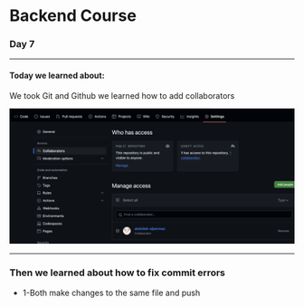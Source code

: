 <!DOCTYPE html>
<html lang="en">
<head>
    <meta charset="UTF-8">
    <meta http-equiv="X-UA-Compatible" content="IE=edge">
    <meta name="viewport" content="width=device-width, initial-scale=1.0">
</head>
<body>
    <h1>Backend Course</h1>
    <h3>Day 7</h3>
    <hr>
    <h4>Today we learned about:</h4>
    <p>We took Git and Github we learned how to add collaborators</p>
    <img src="./Collab.png" alt="Collaborators Page">
<hr>
<h3>Then we learned about how to fix commit errors</h3>
<ul>
    <li>
        1-Both make changes to the same file and push
    </li>
    </ul>
</html>